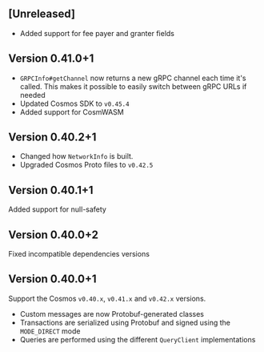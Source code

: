## [Unreleased]
- Added support for fee payer and granter fields

## Version 0.41.0+1
- `GRPCInfo#getChannel` now returns a new gRPC channel each time it's called. This makes it possible to easily switch between gRPC URLs if needed
- Updated Cosmos SDK to `v0.45.4` 
- Added support for CosmWASM

## Version 0.40.2+1
- Changed how `NetworkInfo` is built.
- Upgraded Cosmos Proto files to `v0.42.5`

## Version 0.40.1+1
Added support for null-safety

## Version 0.40.0+2 
Fixed incompatible dependencies versions

## Version 0.40.0+1
Support the Cosmos `v0.40.x`, `v0.41.x` and `v0.42.x` versions.

- Custom messages are now Protobuf-generated classes
- Transactions are serialized using Protobuf and signed using the `MODE_DIRECT` mode
- Queries are performed using the different `QueryClient` implementations
